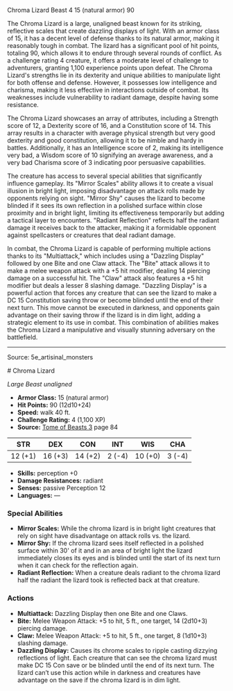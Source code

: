 <MonsterName/>Chroma Lizard</MonsterName>
<CreatureType/>Beast</CreatureType>
<CR/>4</CR>
<AC/>15 (natural armor)</AC>
<HP/>90</HP>
<summary>The Chroma Lizard is a large, unaligned beast known for its striking, reflective scales that create dazzling displays of light. With an armor class of 15, it has a decent level of defense thanks to its natural armor, making it reasonably tough in combat. The lizard has a significant pool of hit points, totaling 90, which allows it to endure through several rounds of conflict. As a challenge rating 4 creature, it offers a moderate level of challenge to adventurers, granting 1,100 experience points upon defeat. The Chroma Lizard's strengths lie in its dexterity and unique abilities to manipulate light for both offense and defense. However, it possesses low intelligence and charisma, making it less effective in interactions outside of combat. Its weaknesses include vulnerability to radiant damage, despite having some resistance.</summary>

<detail>

The Chroma Lizard showcases an array of attributes, including a Strength score of 12, a Dexterity score of 16, and a Constitution score of 14. This array results in a character with average physical strength but very good dexterity and good constitution, allowing it to be nimble and hardy in battles. Additionally, it has an Intelligence score of 2, making its intelligence very bad, a Wisdom score of 10 signifying an average awareness, and a very bad Charisma score of 3 indicating poor persuasive capabilities.

The creature has access to several special abilities that significantly influence gameplay. Its "Mirror Scales" ability allows it to create a visual illusion in bright light, imposing disadvantage on attack rolls made by opponents relying on sight. "Mirror Shy" causes the lizard to become blinded if it sees its own reflection in a polished surface within close proximity and in bright light, limiting its effectiveness temporarily but adding a tactical layer to encounters. "Radiant Reflection" reflects half the radiant damage it receives back to the attacker, making it a formidable opponent against spellcasters or creatures that deal radiant damage.

In combat, the Chroma Lizard is capable of performing multiple actions thanks to its "Multiattack," which includes using a "Dazzling Display" followed by one Bite and one Claw attack. The "Bite" attack allows it to make a melee weapon attack with a +5 hit modifier, dealing 14 piercing damage on a successful hit. The "Claw" attack also features a +5 hit modifier but deals a lesser 8 slashing damage. "Dazzling Display" is a powerful action that forces any creature that can see the lizard to make a DC 15 Constitution saving throw or become blinded until the end of their next turn. This move cannot be executed in darkness, and opponents gain advantage on their saving throw if the lizard is in dim light, adding a strategic element to its use in combat. This combination of abilities makes the Chroma Lizard a manipulative and visually stunning adversary on the battlefield.</detail>



---

Source: 5e_artisinal_monsters

<statblock>
# Chroma Lizard

*Large* *Beast* *unaligned*

- **Armor Class:** 15 (natural armor)
- **Hit Points:** 90 (12d10+24)
- **Speed:** walk 40 ft.
- **Challenge Rating:** 4 (1,100 XP)
- **Source:** [Tome of Beasts 3](https://koboldpress.com/kpstore/product/tome-of-beasts-3-for-5th-edition/) page 84

| STR | DEX | CON | INT | WIS | CHA |
| --- | --- | --- | --- | --- | --- |
| 12 (+1) | 16 (+3) | 14 (+2) | 2 (-4) | 10 (+0) | 3 (-4) |

- **Skills:** perception +0
- **Damage Resistances:** radiant
- **Senses:** passive Perception 12
- **Languages:** —

### Special Abilities

- **Mirror Scales:** While the chroma lizard is in bright light creatures that rely on sight have disadvantage on attack rolls vs. the lizard.
- **Mirror Shy:** If the chroma lizard sees itself reflected in a polished surface within 30' of it and in an area of bright light the lizard immediately closes its eyes and is blinded until the start of its next turn when it can check for the reflection again.
- **Radiant Reflection:** When a creature deals radiant to the chroma lizard half the radiant the lizard took is reflected back at that creature.

### Actions

- **Multiattack:** Dazzling Display then one Bite and one Claws.
- **Bite:** Melee Weapon Attack: +5 to hit, 5 ft., one target, 14 (2d10+3) piercing damage.
- **Claw:** Melee Weapon Attack: +5 to hit, 5 ft., one target, 8 (1d10+3) slashing damage.
- **Dazzling Display:** Causes its chrome scales to ripple casting dizzying reflections of light. Each creature that can see the chroma lizard must make DC 15 Con save or be blinded until the end of its next turn. The lizard can’t use this action while in darkness and creatures have advantage on the save if the chroma lizard is in dim light.


</statblock>


